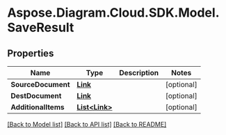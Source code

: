 # Aspose.Diagram.Cloud.SDK.Model.SaveResult
## Properties

Name | Type | Description | Notes
------------ | ------------- | ------------- | -------------
**SourceDocument** | [**Link**](Link.md) |  | [optional] 
**DestDocument** | [**Link**](Link.md) |  | [optional] 
**AdditionalItems** | [**List&lt;Link&gt;**](Link.md) |  | [optional] 

[[Back to Model list]](../README.md#documentation-for-models) [[Back to API list]](../README.md#documentation-for-api-endpoints) [[Back to README]](../README.md)

